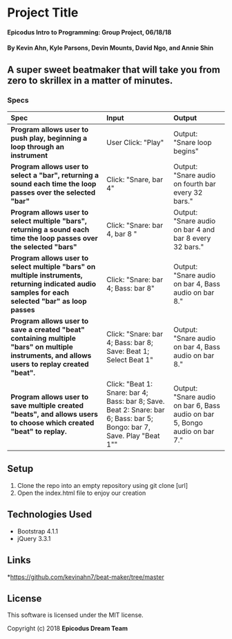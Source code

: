 # Project Title

#### Epicodus Intro to Programming: Group Project, 06/18/18

#### By Kevin Ahn, Kyle Parsons, Devin Mounts, David Ngo, and Annie Shin

## A super sweet beatmaker that will take you from zero to skrillex in a matter of minutes.

### Specs
| Spec | Input | Output |
| :-------------     | :------------- | :------------- |
| **Program allows user to push play, beginning a loop through an instrument**| User Click: "Play" | Output: "Snare loop begins" |
| **Program allows user to select a "bar", returning a sound each time the loop passes over the selected "bar"** | Click: "Snare, bar 4" | Output: "Snare audio on fourth bar every 32 bars." |
| **Program allows user to select multiple "bars", returning a sound each time the loop passes over the selected "bars"** | Click: "Snare: bar 4, bar 8 " | Output: "Snare audio on bar 4 and bar 8 every 32 bars." |
| **Program allows user to select multiple "bars" on multiple instruments, returning indicated audio samples for each selected "bar" as loop passes** | Click: "Snare: bar 4; Bass: bar 8" | Output: "Snare audio on bar 4, Bass audio on bar 8." |
| **Program allows user to save a created "beat" containing multiple "bars" on multiple instruments, and allows users to replay created "beat".** | Click: "Snare: bar 4; Bass: bar 8; Save: Beat 1; Select Beat 1" | Output: "Snare audio on bar 4, Bass audio on bar 8." |
| **Program allows user to save multiple created "beats", and allows users to choose which created "beat" to replay.** | Click: "Beat 1: Snare: bar 4; Bass: bar 8; Save. Beat 2: Snare: bar 6; Bass: bar 5; Bongo: bar 7, Save. Play "Beat 1"" | Output: "Snare audio on bar 6, Bass audio on bar 5, Bongo audio on bar 7." |

## Setup

1. Clone the repo into an empty repository using git clone [url]
2. Open the index.html file to enjoy our creation

## Technologies Used

* Bootstrap 4.1.1
* jQuery 3.3.1

## Links

*https://github.com/kevinahn7/beat-maker/tree/master

## License

This software is licensed under the MIT license.

Copyright (c) 2018 **Epicodus Dream Team**
